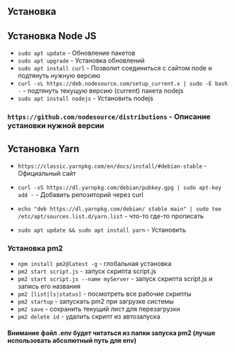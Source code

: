 Установка
-

## Установка Node JS

* `sudo apt update` - Обновление пакетов
* `sudo apt upgrade` - Установка обновлений
* `sudo apt install curl` - Позволит соединиться с сайтом node и подтянуть нужную версию
* `curl -sL https://deb.nodesource.com/setup_current.x | sudo -E bash -` - подтянуть текущую версию (current) пакета nodejs
* `sudo apt install nodejs` - Установить nodejs


### `https://github.com/nodesource/distributions` - Описание установки нужной версии

## Установка Yarn
* `https://classic.yarnpkg.com/en/docs/install/#debian-stable` - Официальный сайт

* `curl -sS https://dl.yarnpkg.com/debian/pubkey.gpg | sudo apt-key add -` - Добавить репозиторий через curl
* `echo "deb https://dl.yarnpkg.com/debian/ stable main" | sudo tee /etc/apt/sources.list.d/yarn.list` - что-то где-то прописать
* `sudo apt update && sudo apt install yarn` - Установить

### Установка pm2

* `npm install pm2@latest -g` - глобальная установка
* `pm2 start script.js` - запуск скрипта script.js
* `pm2 start script.js --name myServer` - запуск скрипта script.js и запись его названия
* `pm2 [list|ls|status]` - посмотреть все рабочие скрипты
* `pm2 startup` - запускать pm2 при загрузке системы
* `pm2 save` - сохранить текущий лист для перезагрузки
* `pm2 delete id` - удалить скрипт из автозапуска

#### Внимание файл .env будет читаться из папки запуска pm2 (лучше использовать абсолютный путь для env)
